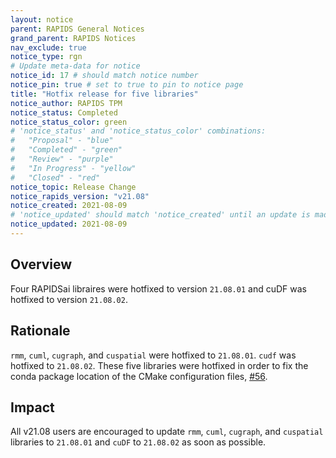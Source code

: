 ```yaml
---
layout: notice
parent: RAPIDS General Notices
grand_parent: RAPIDS Notices
nav_exclude: true
notice_type: rgn
# Update meta-data for notice
notice_id: 17 # should match notice number
notice_pin: true # set to true to pin to notice page
title: "Hotfix release for five libraries"
notice_author: RAPIDS TPM
notice_status: Completed
notice_status_color: green
# 'notice_status' and 'notice_status_color' combinations:
#   "Proposal" - "blue"
#   "Completed" - "green"
#   "Review" - "purple"
#   "In Progress" - "yellow"
#   "Closed" - "red"
notice_topic: Release Change
notice_rapids_version: "v21.08"
notice_created: 2021-08-09
# 'notice_updated' should match 'notice_created' until an update is made
notice_updated: 2021-08-09
---
```


## Overview

Four RAPIDSai libraires were hotfixed to version `21.08.01` and cuDF was hotfixed to version `21.08.02`.

## Rationale

`rmm`, `cuml`, `cugraph`, and `cuspatial` were hotfixed to `21.08.01`. `cudf` was hotfixed to `21.08.02`. These five libraries were hotfixed in order to fix the conda package location of the CMake configuration files, [#56](https://github.com/rapidsai/rapids-cmake/issues/56).

## Impact

All v21.08 users are encouraged to update `rmm`, `cuml`, `cugraph`, and `cuspatial` libraries to `21.08.01` and `cuDF` to `21.08.02` as soon as possible.
